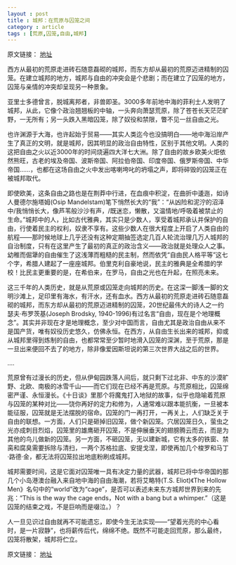 ```yaml
---
layout : post
title : 城邦：在荒原与囚笼之间
category : article
tags : [荒原,囚笼,自由,城邦]
---
```


原文链接： [地址](http://cn.nytimes.com/article/china/2013/01/26/cc26xiaohan)

西方从最初的荒原走进砖石随意磊砌的城邦，而东方却从最初的荒原迈进精制的囚笼。在建立城邦的地方，城邦与自由的冲突会是个悲剧；而在建立了囚笼的地方，囚笼与亲情的冲突却呈现另一种景象。


亚里士多德曾言，脱城离邦者，非兽即圣。3000多年前地中海的菲利士人发明了城邦，从此，它像个政治翘翘板的中轴，一头奔向萧瑟荒原，除了苍苍长天茫茫旷野，一无所有；另一头跌入黑暗囚笼，除了奴役和禁限，瞥不见一丝自由之光。

也许渊源于大海，也许起始于贸易——其实人类迄今也没搞明白——地中海沿岸产生了真正的文明，就是城邦，因其明显的政治自由特性，区别于其他文明。人类的这把自由之火以近3000年的时间烧遍四大洋七大洲。除了自由的故乡欧美火炬依然熊旺，古老的埃及帝国、波斯帝国、阿拉伯帝国、印度帝国、俄罗斯帝国、中华帝国……，也都在这场自由之火中发出喀喇垮叱的坍塌之声，即将碎毁的囚笼正在被城邦取代。

即使欧美，这条自由之路也是在荆莽中行进，在血痕中积淀，在曲折中逶迤，如诗人曼德尔施塔姆(Osip Mandelstam)笔下悄然长大的“我”：“从凶险和泥泞的沼泽中/我悄悄长大，像芦苇般沙沙有声，/既迷恋，懒散，又温情地/呼吸着被禁止的生命。”城邦中的人，比如古代雅典，其实只是少数人，享受着城邦承认并保护的自由，行使着民主的权利，奴隶不享有。这些少数人在很大程度上开启了人类自由的航程——那时候地球上几乎还没有这种定期抽签选定几百人轮流治理几万人城邦的自治制度，只有在这里产生了最初的真正的政治含义——政治就是处理众人之事。幼稚而倔犟的自由催生了这浅薄而粗糙的民主制，然而依凭“自由民人格平等”这七个字，希腊人建起了一座座城邦。伯里克利自豪地说，民主的雅典是全希腊的学校！比民主更重要的是，在希伯来，在罗马，自由之光也在升起，在照亮未来。

这三千年的人类历史，就是从荒原或囚笼走向城邦的历史。在这深一脚浅一脚的文明沙滩上，足印里有海水，有汗水，还有血水。西方从最初的荒原走进砖石随意磊砌的城邦，而东方却从最初的荒原迈进精制的囚笼，20世纪最伟大的诗人之一约瑟夫·布罗茨基(Joseph Brodsky, 1940-1996)有过名言“自由，现在是个地理概念”。其实并非现在才是地理概念，至少对中国而言，自由尤其是政治自由从来不是国产货，唯有奴役历史悠久，仿佛永恒。在西方，从自由生长出来的城邦，抑或从城邦里得到炼制的自由，也都常常至少暂时地滑入囚笼的深渊，至于荒原，那是一旦出来便回不去了的地方，除非像爱因斯坦说的第三次世界大战之后的世界。

….

荒原曾有过漫长的历史，但从伊甸园跌落人间后，就只剩下过北非、中东的沙漠旷野、北欧、南极的冰雪千山——而它们现在已经不再是荒原。与荒原相比，囚笼绵密严谨、永恒漫长。《十日谈》里那个将魔鬼打入地狱的故事，似乎也隐喻着荒原与囚笼的某种对比——饶你再好的定力和修为，人通常难以跟本能抗衡，一旦被本能征服，囚笼就是无法摆脱的宿命。囚笼的门一再打开，一再关上，人们缺乏关于自由的联想。一方面，人们只是砸掉旧囚笼，做个新囚笼。穴居囚笼日久，萤虫之光亦成刺目烈焰，囚笼里的雄鹰砸开囚笼，不是伸展垂天的翅膀腾云而去，而是为其他的鸟儿做新的囚笼。另一方面，不砸囚笼，无以建新城，它有太多的铁窗、禁脔和腐臭需要拆除与清扫，一两个苏格拉底、安提戈涅，即使再加几个梭罗和马丁·路德·金，都无法将囚笼拉出地底粉刷成城邦。

城邦需要时间，这是它面对囚笼唯一具有决定力量的武器，城邦已将中华帝国的那几个小岛港澳台融入来自地中海的自由海潮，若将艾略特(T.S. Eliot)《The Hollow Men》名句中的“world”改为“cage”，是否可以表述未来东方城邦世界到来的先兆：“This is the way the cage ends，Not with a bang but a whimper.”（这是囚笼的结束之戏，不是巨响而是啜泣。）？

人一旦见识过自由就再不可能遗忘，即使今生无法实现——“望着光亮的中心看时，是一片寂静”，也将薪传后代，绵绵不绝。既然不可能走回荒原，那么最终，囚笼将散架，城邦将伫立。

原文链接： [地址](http://cn.nytimes.com/article/china/2013/01/26/cc26xiaohan****)